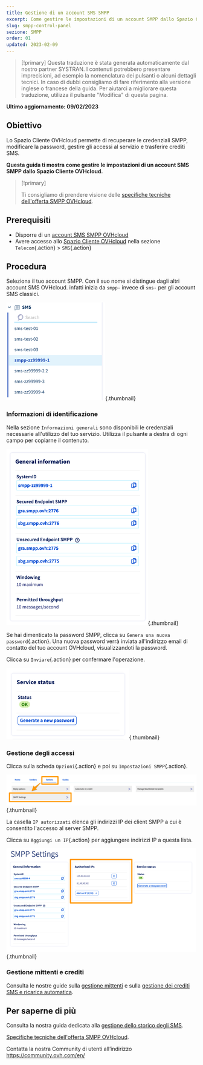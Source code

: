 ```yaml
---
title: Gestione di un account SMS SMPP
excerpt: Come gestire le impostazioni di un account SMPP dallo Spazio Cliente OVHcloud
slug: smpp-control-panel
sezione: SMPP
order: 01
updated: 2023-02-09
---
```


> [!primary]
> Questa traduzione è stata generata automaticamente dal nostro partner SYSTRAN. I contenuti potrebbero presentare imprecisioni, ad esempio la nomenclatura dei pulsanti o alcuni dettagli tecnici. In caso di dubbi consigliamo di fare riferimento alla versione inglese o francese della guida. Per aiutarci a migliorare questa traduzione, utilizza il pulsante "Modifica" di questa pagina.
>

**Ultimo aggiornamento: 09/02/2023**

## Obiettivo

Lo Spazio Cliente OVHcloud permette di recuperare le credenziali SMPP, modificare la password, gestire gli accessi al servizio e trasferire crediti SMS.

**Questa guida ti mostra come gestire le impostazioni di un account SMS SMPP dallo Spazio Cliente OVHcloud.**

> [!primary]
>
> Ti consigliamo di prendere visione delle [specifiche tecniche dell'offerta SMPP OVHcloud](https://docs.ovh.com/it/sms/smpp-specifications/).

## Prerequisiti

- Disporre di un [account SMS SMPP OVHcloud](https://www.ovhcloud.com/it/sms/api-sms/)
- Avere accesso allo [Spazio Cliente OVHcloud](https://www.ovh.com/auth/?action=gotomanager&from=https://www.ovh.it/&ovhSubsidiary=it) nella sezione `Telecom`{.action} > `SMS`{.action}

## Procedura

Seleziona il tuo account SMPP. Con il suo nome si distingue dagli altri account SMS OVHcloud. infatti inizia da `smpp-` invece di `sms-` per gli account SMS classici.

![SMPP account](images/smpp-account.png){.thumbnail}

### Informazioni di identificazione

Nella sezione `Informazioni generali` sono disponibili le credenziali necessarie all'utilizzo del tuo servizio. Utilizza il pulsante a destra di ogni campo per copiarne il contenuto.

![SMPP account](images/smpp-account-ID.png){.thumbnail}

Se hai dimenticato la password SMPP, clicca su `Genera una nuova password`{.action}. Una nuova password verrà inviata all'indirizzo email di contatto del tuo account OVHcloud, visualizzandoti la password.<br>

Clicca su `Inviare`{.action} per confermare l'operazione.

![SMPP account](images/smpp-account-password.png){.thumbnail}

### Gestione degli accessi

Clicca sulla scheda `Opzioni`{.action} e poi su `Impostazioni SMPP`{.action}.

![SMPP account](images/smpp-acl0.png){.thumbnail}

La casella `IP autorizzati` elenca gli indirizzi IP dei client SMPP a cui è consentito l'accesso al server SMPP.

Clicca su `Aggiungi un IP`{.action} per aggiungere indirizzi IP a questa lista.

![SMPP account](images/smpp-acl1.png){.thumbnail}

### Gestione mittenti e crediti

Consulta le nostre guide sulla [gestione mittenti](https://docs.ovh.com/it/sms/inviare_sms_dallo_spazio_cliente/#step-3-scegli-il-mittente-del-tuo-sms_1) e sulla [gestione dei crediti SMS e ricarica automatica](https://docs.ovh.com/it/sms/attivare-la-ricarica-automatica-del-credito-sms/).

## Per saperne di più

Consulta la nostra guida dedicata alla [gestione dello storico degli SMS](https://docs.ovh.com/it/sms/gestire-la-cronologia-degli-sms/).

[Specifiche tecniche dell'offerta SMPP OVHcloud](https://docs.ovh.com/it/sms/smpp-specifications/).

Contatta la nostra Community di utenti all’indirizzo <https://community.ovh.com/en/>
